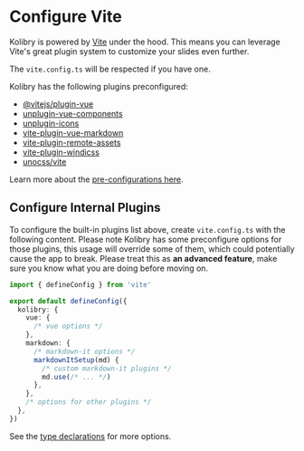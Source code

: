 # Configure Vite

<Environment type="node" />

Kolibry is powered by [Vite](https://vitejs.dev/) under the hood. This means you can leverage Vite's great plugin system to customize your slides even further.

The `vite.config.ts` will be respected if you have one.

Kolibry has the following plugins preconfigured:

- [@vitejs/plugin-vue](https://github.com/vitejs/vite/tree/main/packages/plugin-vue)
- [unplugin-vue-components](https://github.com/antfu/unplugin-vue-components)
- [unplugin-icons](https://github.com/antfu/unplugin-icons)
- [vite-plugin-vue-markdown](https://github.com/antfu/vite-plugin-vue-markdown)
- [vite-plugin-remote-assets](https://github.com/antfu/vite-plugin-remote-assets)
- [vite-plugin-windicss](https://github.com/windicss/vite-plugin-windicss)
- [unocss/vite](https://github.com/unocss/unocss/tree/main/packages/vite)

Learn more about the [pre-configurations here](https://github.com/kolibry-js/kolibry/blob/main/packages/kolibry/node/plugins/preset.ts).

## Configure Internal Plugins

To configure the built-in plugins list above, create `vite.config.ts` with the following content. Please note Kolibry has some preconfigure options for those plugins, this usage will override some of them, which could potentially cause the app to break. Please treat this as **an advanced feature**, make sure you know what you are doing before moving on.

```ts
import { defineConfig } from 'vite'

export default defineConfig({
  kolibry: {
    vue: {
      /* vue options */
    },
    markdown: {
      /* markdown-it options */
      markdownItSetup(md) {
        /* custom markdown-it plugins */
        md.use(/* ... */)
      },
    },
    /* options for other plugins */
  },
})
```

See the [type declarations](https://github.com/kolibry-js/kolibry/blob/main/packages/kolibry/node/options.ts#L50) for more options.
